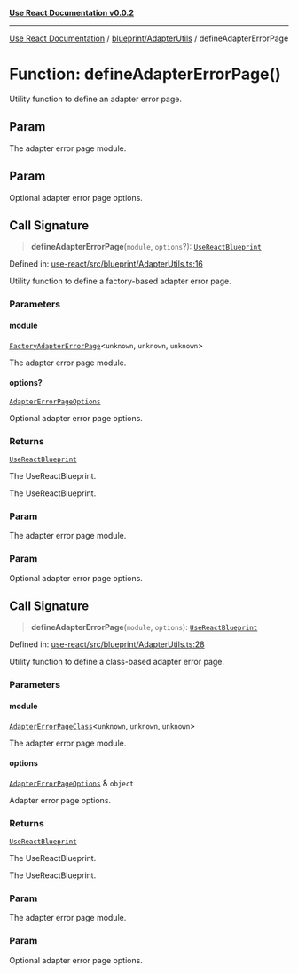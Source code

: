 [**Use React Documentation v0.0.2**](../../../README.md)

***

[Use React Documentation](../../../modules.md) / [blueprint/AdapterUtils](../README.md) / defineAdapterErrorPage

# Function: defineAdapterErrorPage()

Utility function to define an adapter error page.

## Param

The adapter error page module.

## Param

Optional adapter error page options.

## Call Signature

> **defineAdapterErrorPage**(`module`, `options`?): [`UseReactBlueprint`](../../../options/UseReactBlueprint/interfaces/UseReactBlueprint.md)

Defined in: [use-react/src/blueprint/AdapterUtils.ts:16](https://github.com/stonemjs/use-react/blob/0635de04acc6b3a5c28dcf07d1e12a39a8b5e0b9/src/blueprint/AdapterUtils.ts#L16)

Utility function to define a factory-based adapter error page.

### Parameters

#### module

[`FactoryAdapterErrorPage`](../../../declarations/type-aliases/FactoryAdapterErrorPage.md)\<`unknown`, `unknown`, `unknown`\>

The adapter error page module.

#### options?

[`AdapterErrorPageOptions`](../../../declarations/interfaces/AdapterErrorPageOptions.md)

Optional adapter error page options.

### Returns

[`UseReactBlueprint`](../../../options/UseReactBlueprint/interfaces/UseReactBlueprint.md)

The UseReactBlueprint.

The UseReactBlueprint.

### Param

The adapter error page module.

### Param

Optional adapter error page options.

## Call Signature

> **defineAdapterErrorPage**(`module`, `options`): [`UseReactBlueprint`](../../../options/UseReactBlueprint/interfaces/UseReactBlueprint.md)

Defined in: [use-react/src/blueprint/AdapterUtils.ts:28](https://github.com/stonemjs/use-react/blob/0635de04acc6b3a5c28dcf07d1e12a39a8b5e0b9/src/blueprint/AdapterUtils.ts#L28)

Utility function to define a class-based adapter error page.

### Parameters

#### module

[`AdapterErrorPageClass`](../../../declarations/type-aliases/AdapterErrorPageClass.md)\<`unknown`, `unknown`, `unknown`\>

The adapter error page module.

#### options

[`AdapterErrorPageOptions`](../../../declarations/interfaces/AdapterErrorPageOptions.md) & `object`

Adapter error page options.

### Returns

[`UseReactBlueprint`](../../../options/UseReactBlueprint/interfaces/UseReactBlueprint.md)

The UseReactBlueprint.

The UseReactBlueprint.

### Param

The adapter error page module.

### Param

Optional adapter error page options.
